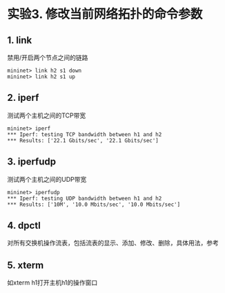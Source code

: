 # 实验3. 修改当前网络拓扑的命令参数

## 1. link
禁用/开启两个节点之间的链路
```
mininet> link h2 s1 down
mininet> link h2 s1 up
```

## 2. iperf
测试两个主机之间的TCP带宽
```
mininet> iperf
*** Iperf: testing TCP bandwidth between h1 and h2
*** Results: ['22.1 Gbits/sec', '22.1 Gbits/sec']
```

## 3. iperfudp
测试两个主机之间的UDP带宽
```
mininet> iperfudp
*** Iperf: testing UDP bandwidth between h1 and h2
*** Results: ['10M', '10.0 Mbits/sec', '10.0 Mbits/sec']
```

## 4. dpctl
对所有交换机操作流表，包括流表的显示、添加、修改、删除，具体用法，参考

## 5. xterm
如xterm h1打开主机h1的操作窗口